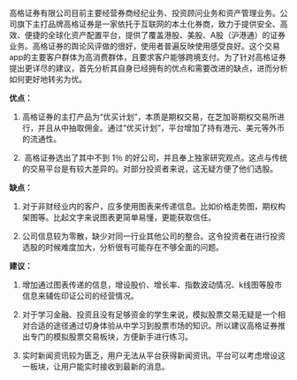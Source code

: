 高格证券有限公司目前主要经营券商经纪业务、投资顾问业务和资产管理业务。公司旗下主打品牌高格证券是一家依托于互联网的本土化券商，致力于提供安全、高效、便捷的全球化资产配置平台，提供了覆盖港股、美股、A股（沪港通）的证券业务。高格证券的舆论风评做的很好，使用者普遍反映使用感受良好。这个交易app的主要客户群体为高消费群体，且要求客户能够跨境支付。为了针对高格证券提出更详尽的建议，首先分析其自身已经拥有的优点和需要改进的缺点，进而分析如何更好地转劣为优。

**优点：**
1. 高格证券的主打产品为“优买计划”，本质是期权交易，在芝加哥期权交易所进行，并且从中抽取佣金。通过“优买计划”，平台增加了持有港元、美元等外币的流通性。

2.  高格证券选出了其中不到 1％ 的好公司，并且奉上独家研究观点。这点与传统的交易平台是有较大差异的。对部分投资者来说，这无疑方便了他们选股。

**缺点：**
1. 对于非财经业内的客户，应多使用图表来传递信息。比如价格走势图，期权构架图等。比起文字来说图表更简单易懂，更能获取信任。

2. 公司信息较为零散，缺少对同一行业其他公司的整合。这令投资者在进行投资选股的时候难度加大，分析很有可能存在不够全面的问题。

**建议：**

1. 增加通过图表传递的信息，增设股价、增长率、指数波动情况、k线图等股市信息来辅佐印证公司的经营情况。

2. 对于学习金融、投资且没有足够资金的学生来说，模拟股票交易无疑是一个相对合适的途径通过切身体验从中学习到股票市场的知识。所以建议高格证券推出专门的模拟股票交易板块，方便新手进行练习。

3. 实时新闻资讯较为匮乏，用户无法从平台获得新闻资讯。平台可以考虑增设这一板块，让用户能实时接收到最新的消息。